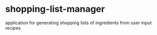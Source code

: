 # shopping-list-manager
application for generating shopping lists of ingredients from user input recipes
